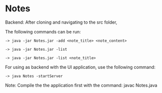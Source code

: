 # Notes

Backend:
After cloning and navigating to the src folder,

  The following commands can be run:
  
    -> java -jar Notes.jar -add <note_title> <note_content>
    
    -> java -jar Notes.jar -list
    
    -> java -jar Notes.jar -list <note_title>
    
    
For using as backend with the UI application, use the following command:

    -> java Notes -startServer
    
Note: Compile the the application first with the command:  javac Notes.java

